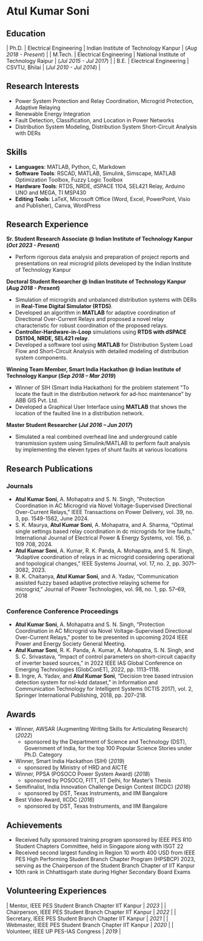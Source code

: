 # Atul Kumar Soni

## Education

| Ph.D.   | Electrical Engineering | Indian Institute of Technology Kanpur   | (_Aug 2018 - Present_)  | 
| M.Tech. | Electrical Engineering | National Institute of Technology Raipur | (_Jul 2015 - Jul 2017_) | 
| B.E.    | Electrical Engineering | CSVTU, Bhilai                           | (_Jul 2010 - Jul 2014_) | 

## Research Interests
- Power System Protection and Relay Coordination, Microgrid Protection, Adaptive Relaying
- Renewable Energy Integration
- Fault Detection, Classification, and Location in Power Networks
- Distribution System Modeling, Distribution System Short-Circuit Analysis with DERs

## Skills
- **Languages**: MATLAB, Python, C, Markdown
- **Software Tools**: RSCAD, MATLAB, Simulink, Simscape, MATLAB Optimization Toolbox, Fuzzy Logic Toolbox
- **Hardware Tools**: RTDS, NRDE, dSPACE 1104, SEL421 Relay, Arduino UNO and MEGA, TI MSP430
- **Editing Tools**: LaTeX, Microsoft Office (Word, Excel, PowerPoint, Visio and Publisher), Canva, WordPress

## Research Experience
**Sr. Student Research Associate @ Indian Institute of Technology Kanpur (_Oct 2023 - Present_)**
- Perform rigorous data analysis and preparation of project reports and presentations on real microgrid pilots developed by the Indian Institute of Technology Kanpur

**Doctoral Student Researcher @ Indian Institute of Technology Kanpur (_Aug 2018 - Present_)**
- Simulation of microgrids and unbalanced distribution systems with DERs in **Real-Time Digital Simulator (RTDS)**.
- Developed an algorithm in **MATLAB** for adaptive coordination of Directional Over-Current Relays and proposed a novel relay characteristic for robust coordination of the proposed relays.
- **Controller-Hardware-in-Loop** simulations using **RTDS with dSPACE DS1104, NRDE, SEL421 relay**.
- Developed a software tool using **MATLAB** for Distribution System Load Flow and Short-Circuit Analysis with detailed modeling of distribution system components.

**Winning Team Member, Smart India Hackathon @ Indian Institute of Technology Kanpur (_Sep 2018 – Mar 2019_)**
- Winner of SIH (Smart India Hackathon) for the problem statement "To locate the fault in the distribution network for ad-hoc maintenance" by ABB GIS Pvt. Ltd.
- Developed a Graphical User Interface using **MATLAB** that shows the location of the faulted line in a distribution network.

**Master Student Researcher (_Jul 2016 – Jun 2017_)**
- Simulated a real combined overhead line and underground cable transmission system using Simulink/MATLAB to perform fault analysis by implementing the eleven types of shunt faults at various locations

## Research Publications

### Journals
- **Atul Kumar Soni**, A. Mohapatra and S. N. Singh, "Protection Coordination in AC Microgrid via Novel Voltage-Supervised Directional Over-Current Relays," IEEE Transactions on Power Delivery, vol. 39, no. 3, pp. 1549-1562, June 2024.
- S. K. Maurya, **Atul Kumar Soni**, A. Mohapatra, and A. Sharma, “Optimal single settings based relay coordination in dc microgrids for line faults,” International Journal of Electrical Power & Energy Systems, vol. 156, p. 109 708, 2024.
- **Atul Kumar Soni**, A. Kumar, R. K. Panda, A. Mohapatra, and S. N. Singh, “Adaptive coordination of relays in ac microgrid considering operational and topological changes,” IEEE Systems Journal, vol. 17, no. 2, pp. 3071–3082, 2023.
- B. K. Chaitanya, **Atul Kumar Soni**, and A. Yadav, “Communication assisted fuzzy based adaptive protective relaying scheme for microgrid,” Journal of Power Technologies, vol. 98, no. 1, pp. 57–69, 2018

### Conference Conference Proceedings
- **Atul Kumar Soni**, A. Mohapatra and S. N. Singh, "Protection Coordination in AC Microgrid via Novel Voltage-Supervised Directional Over-Current Relays," poster to be presented in upcoming 2024 IEEE Power and Energy Society General Meeting.
- **Atul Kumar Soni**, R. K. Panda, A. Kumar, A. Mohapatra, S. N. Singh, and S. C. Srivastava, “Impact of control parameters on short-circuit capacity of inverter based sources,” in 2022 IEEE IAS Global Conference on Emerging Technologies (GlobConET), 2022, pp. 1113–1118.
- B. Ingre, A. Yadav, and **Atul Kumar Soni**, “Decision tree based intrusion detection system for nsl-kdd dataset,” in Information and Communication Technology for Intelligent Systems (ICTIS 2017), vol. 2, Springer International Publishing, 2018, pp. 207–218.

## Awards
- Winner, AWSAR (Augmenting Writing Skills for Articulating Research) (_2022_)
  - sponsored by the Department of Science and Technology (DST), Government of India, for the top 100 Popular Science Stories under Ph.D. Category
- Winner, Smart India Hackathon (SIH) (_2019_)
  - sponsored by Ministry of HRD and AICTE
- Winner, PPSA (POSOCO Power System Award) (_2018_)
  - sponsored by POSOCO, FITT, IIT Delhi, for Master’s Thesis
- Semifinalist, India Innovation Challenge Design Contest (IICDC) (_2016_)
  - sponsored by DST, Texas Instruments, and IIM Bangalore
- Best Video Award, IICDC (_2016_)
  - sponsored by DST, Texas Instruments, and IIM Bangalore

## Achievements
- Received fully sponsored training program sponsored by IEEE PES R10 Student Chapters Committee, held in Singapore along with ISGT 22
- Received second largest funding in Region 10 worth 400 USD from IEEE PES High Performing Student Branch Chapter Program (HPSBCP) 2023, serving as the Chairperson of the Student Branch Chapter of IIT Kanpur
- 10th rank in Chhattisgarh state during Higher Secondary Board Exams

## Volunteering Experiences

| Mentor, IEEE PES Student Branch Chapter IIT Kanpur | _2023_ | 
| Chairperson, IEEE PES Student Branch Chapter IIT Kanpur | _2022_ | 
| Secretary, IEEE PES Student Branch Chapter IIT Kanpur | _2021_ | 
| Webmaster, IEEE PES Student Branch Chapter IIT Kanpur | _2020_ | 
| Volunteer, IEEE UP PES-IAS Congress | _2019_ |




















